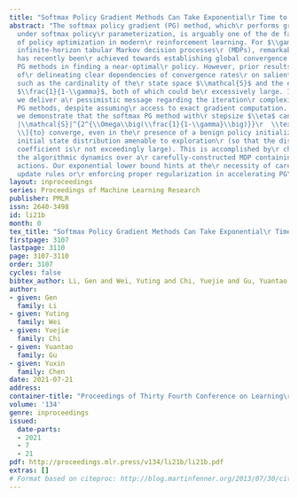 ```yaml
---
title: "Softmax Policy Gradient Methods Can Take Exponential\r Time to Converge"
abstract: "The softmax policy gradient (PG) method, which\r performs gradient ascent
  under softmax policy\r parameterization, is arguably one of the de facto\r implementations
  of policy optimization in modern\r reinforcement learning. For $\\gamma$-discounted\r
  infinite-horizon tabular Markov decision processes\r (MDPs), remarkable progress
  has recently been\r achieved towards establishing global convergence of\r softmax
  PG methods in finding a near-optimal\r policy. However, prior results fall short
  of\r delineating clear dependencies of convergence rates\r on salient parameters
  such as the cardinality of the\r state space $\\mathcal{S}$ and the effective horizon\r
  $\\frac{1}{1-\\gamma}$, both of which could be\r excessively large. In this paper,
  we deliver a\r pessimistic message regarding the iteration\r complexity of softmax
  PG methods, despite assuming\r access to exact gradient computation. Specifically,\r
  we demonstrate that the softmax PG method with\r stepsize $\\eta$ can take \\[ \\frac{1}{\\eta}\r
  |\\mathcal{S}|^{2^{\\Omega\\big(\\frac{1}{1-\\gamma}\\big)}}\r  \\text{iterations}
  \\]{to} converge, even in the\r presence of a benign policy initialization and an\r
  initial state distribution amenable to exploration\r (so that the distribution mismatch
  coefficient is\r not exceedingly large). This is accomplished by\r characterizing
  the algorithmic dynamics over a\r carefully-constructed MDP containing only three\r
  actions. Our exponential lower bound hints at the\r necessity of carefully adjusting
  update rules or\r enforcing proper regularization in accelerating PG\r methods."
layout: inproceedings
series: Proceedings of Machine Learning Research
publisher: PMLR
issn: 2640-3498
id: li21b
month: 0
tex_title: "Softmax Policy Gradient Methods Can Take Exponential\r Time to Converge"
firstpage: 3107
lastpage: 3110
page: 3107-3110
order: 3107
cycles: false
bibtex_author: Li, Gen and Wei, Yuting and Chi, Yuejie and Gu, Yuantao and Chen, Yuxin
author:
- given: Gen
  family: Li
- given: Yuting
  family: Wei
- given: Yuejie
  family: Chi
- given: Yuantao
  family: Gu
- given: Yuxin
  family: Chen
date: 2021-07-21
address:
container-title: "Proceedings of Thirty Fourth Conference on Learning\r Theory"
volume: '134'
genre: inproceedings
issued:
  date-parts:
  - 2021
  - 7
  - 21
pdf: http://proceedings.mlr.press/v134/li21b/li21b.pdf
extras: []
# Format based on citeproc: http://blog.martinfenner.org/2013/07/30/citeproc-yaml-for-bibliographies/
---
```

